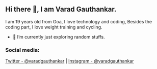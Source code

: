 ## Hi there 👋, I am Varad Gauthankar.

I am 19 years old from Goa, I love technology and coding, Besides the coding part, I love weight training and cycling.

- 🌱 I’m currently just exploring random stuffs.

### Social media:
[Twitter - @varadgauthankar](https://twitter.com/varad1601) | [Instagram - @varadgauthankar](https://instagram.com/varadgauthankar)
